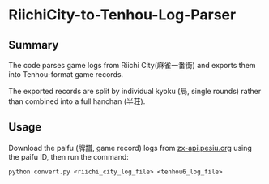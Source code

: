 # RiichiCity-to-Tenhou-Log-Parser

## Summary
The code parses game logs from Riichi City(麻雀一番街) and exports them into Tenhou-format game records. 

The exported records are split by individual kyoku (局, single rounds) rather than combined into a full hanchan (半荘).

## Usage
Download the paifu (牌譜, game record) logs from [zx-api.pesiu.org](zx-api.pesiu.org) using the paifu ID, then run the command:
```
python convert.py <riichi_city_log_file> <tenhou6_log_file>
```
